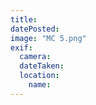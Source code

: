 ```yaml
---
title: 
datePosted: 
image: "MC 5.png"
exif:
  camera: 
  dateTaken: 
  location:
    name: 
---
```

